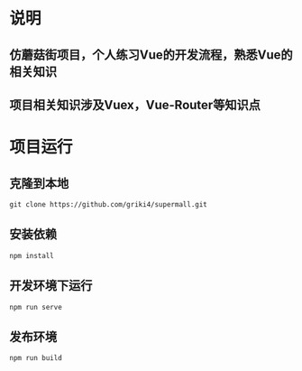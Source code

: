 # 说明

## 仿蘑菇街项目，个人练习Vue的开发流程，熟悉Vue的相关知识
## 项目相关知识涉及Vuex，Vue-Router等知识点

# 项目运行

## 克隆到本地

```
git clone https://github.com/griki4/supermall.git
```

## 安装依赖

```
npm install
```

## 开发环境下运行

```
npm run serve
```

## 发布环境

```
npm run build
```

